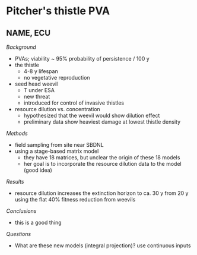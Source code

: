 # Pitcher's thistle PVA 

## NAME, ECU

_Background_

- PVAs; viability ~ 95% probability of persistence / 100 y
- the thistle
  - 4-8 y lifespan
  - no vegetative reproduction
- seed head weevil
  - T under ESA
  - new threat
  - introduced for control of invasive thistles
- resource dilution vs. concentration
  - hypothesized that the weevil would show dilution effect
  - preliminary data show heaviest damage at lowest thistle density

_Methods_

- field sampling from site near SBDNL
- using a stage-based matrix model
  - they have 18 matrices, but unclear the origin of these 18 models
  - her goal is to incorporate the resource dilution data to the model (good idea)

_Results_

- resource dilution increases the extinction horizon to ca. 30 y from 20 y using the flat 40% fitness reduction from weevils

_Conclusions_

- this is a good thing

_Questions_

- What are these new models (integral projection)? use continuous inputs
